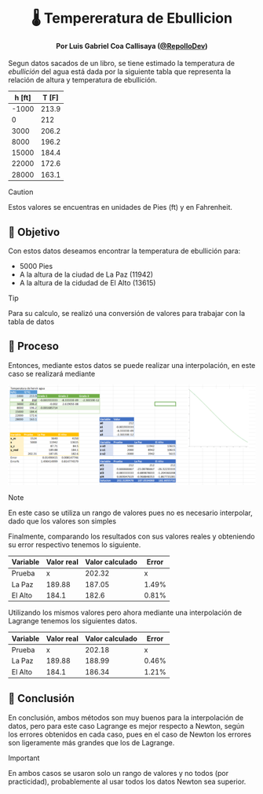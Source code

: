 <h1 align='center'>🌡️ Tempereratura de Ebullicion</h1>

<h4 align='center'>
    Por Luis Gabriel Coa Callisaya (<a href=https://github.com/RepolloDev''>@RepolloDev</a>)
</h4>

Segun datos sacados de un libro, se tiene estimado
la temperatura de _ebullición_ del agua está dada
por la siguiente tabla que representa la relación
de altura y temperatura de ebullición.

| h [ft] | T [F] |
| ------ | ----- |
| -1000  | 213.9 |
| 0      | 212   |
| 3000   | 206.2 |
| 8000   | 196.2 |
| 15000  | 184.4 |
| 22000  | 172.6 |
| 28000  | 163.1 |

> [!CAUTION]
> Estos valores se encuentras en unidades de Pies (ft)
> y en Fahrenheit.

## 🎯 Objetivo

Con estos datos deseamos encontrar la temperatura
de ebullición para:

- 5000 Pies
- A la altura de la ciudad de La Paz (11942)
- A la altura de la cidudad de El Alto (13615)

> [!TIP]
> Para su calculo, se realizó una conversión
> de valores para trabajar con la tabla de datos

## 🧰 Proceso

Entonces, mediante estos datos se puede realizar
una interpolación, en este caso se realizará mediante

<p align='center'>
    <img src='./assets/capture.png' width='600'/>
</p>

> [!NOTE]
> En este caso se utiliza un rango de valores
> pues no es necesario interpolar, dado que
> los valores son simples

Finalmente, comparando los resultados con sus valores
reales y obteniendo su error respectivo tenemos
lo siguiente.

| Variable | Valor real | Valor calculado | Error |
| -------- | ---------- | --------------- | ----- |
| Prueba   | x          | 202.32          | x     |
| La Paz   | 189.88     | 187.05          | 1.49% |
| El Alto  | 184.1      | 182.6           | 0.81% |

Utilizando los mismos valores pero ahora mediante
una interpolación de Lagrange tenemos los siguientes
datos.

| Variable | Valor real | Valor calculado | Error |
| -------- | ---------- | --------------- | ----- |
| Prueba   | x          | 202.18          | x     |
| La Paz   | 189.88     | 188.99          | 0.46% |
| El Alto  | 184.1      | 186.34          | 1.21% |

## 🏁 Conclusión

En conclusión, ambos métodos son muy buenos
para la interpolación de datos, pero para este
caso Lagrange es mejor respecto a Newton, según
los errores obtenidos en cada caso, pues
en el caso de Newton los errores son ligeramente más
grandes que los de Lagrange.

> [!IMPORTANT]
> En ambos casos se usaron solo un rango de
> valores y no todos (por practicidad), probablemente
> al usar todos los datos Newton sea superior.
